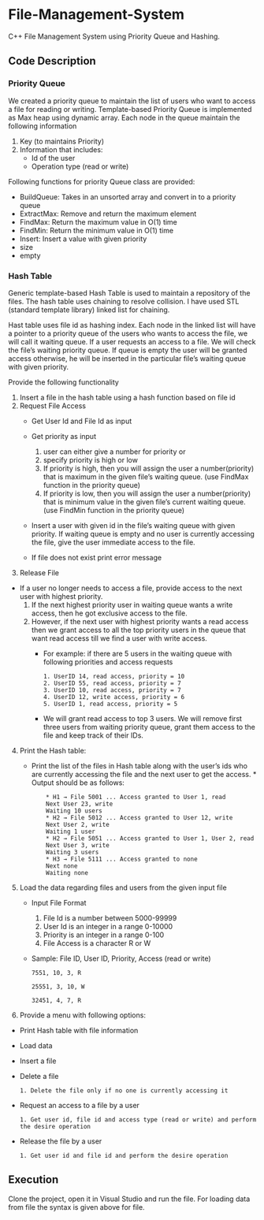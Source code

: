 # File-Management-System
C++ File Management System using Priority Queue and Hashing.

## Code Description
### Priority Queue
We created a priority queue to maintain the list of users who want to access a file for reading or writing. Template-based Priority Queue is implemented as Max heap using dynamic
array.
Each node in the queue maintain the following information
1. Key (to maintains Priority)
2. Information that includes:
    * Id of the user
    * Operation type (read or write)

Following functions for priority Queue class are provided:

* BuildQueue: Takes in an unsorted array and convert in to a priority queue
* ExtractMax: Remove and return the maximum element
* FindMax: Return the maximum value in O(1) time
* FindMin: Return the minimum value in O(1) time
* Insert: Insert a value with given priority
* size
* empty

### Hash Table
Generic template-based Hash Table is used to maintain a repository of the files. The hash table uses chaining to
resolve collision. I have used STL (standard template library) linked list for chaining. 

Hast table uses file id as hashing index.
Each node in the linked list will have a pointer to a priority queue of the users who wants to access the file, we will call it waiting
queue. If a user requests an access to a file. We will check the file’s waiting priority queue. If queue is empty the user will be granted
access otherwise, he will be inserted in the particular file’s waiting queue with given priority.


Provide the following functionality
1. Insert a file in the hash table using a hash function based on file id
2. Request File Access
    * Get User Id and File Id as input
    * Get priority as input
        1. user can either give a number for priority or
        2. specify priority is high or low
        3. If priority is high, then you will assign the user a number(priority) that is maximum in the given
        file’s waiting queue. (use FindMax function in the priority queue)
        4. If priority is low, then you will assign the user a number(priority) that is minimum value in the
        given file’s current waiting queue. (use FindMin function in the priority queue)

    * Insert a user with given id in the file’s waiting queue with given priority. If waiting queue is empty and no user is
    currently accessing the file, give the user immediate access to the file.
    * If file does not exist print error message
3. Release File
* If a user no longer needs to access a file, provide access to the next user with highest priority.
    1. If the next highest priority user in waiting queue wants a write access, then he got exclusive access to the
    file.
    2. However, if the next user with highest priority wants a read access then we grant access to all the top
    priority users in the queue that want read access till we find a user with write access.
        * For example: if there are 5 users in the waiting queue with following priorities and access requests
        
              1. UserID 14, read access, priority = 10
              2. UserID 55, read access, priority = 7
              3. UserID 10, read access, priority = 7
              4. UserID 12, write access, priority = 6
              5. UserID 1, read access, priority = 5
              
        * We will grant read access to top 3 users. We will remove first three users from waiting priority
        queue, grant them access to the file and keep track of their IDs.

4. Print the Hash table:

    * Print the list of the files in Hash table along with the user’s ids who are currently accessing the file and the next user
    to get the access.
          * Output should be as follows:
          
              * H1 → File 5001 ... Access granted to User 1, read
              Next User 23, write
              Waiting 10 users
              * H2 → File 5012 ... Access granted to User 12, write
              Next User 2, write
              Waiting 1 user
              * H2 → File 5051 ... Access granted to User 1, User 2, read
              Next User 3, write
              Waiting 3 users
              * H3 → File 5111 ... Access granted to none
              Next none
              Waiting none
              

5. Load the data regarding files and users from the given input file
      * Input File Format
          1. File Id is a number between 5000-99999
          2. User Id is an integer in a range 0-10000
          3. Priority is an integer in a range 0-100
          4. File Access is a character R or W
    * Sample:
          File ID, User ID, Priority, Access (read or write)
          
          7551, 10, 3, R
          
          25551, 3, 10, W
          
          32451, 4, 7, R
          

6. Provide a menu with following options:
* Print Hash table with file information
* Load data
* Insert a file
* Delete a file

      1. Delete the file only if no one is currently accessing it
* Request an access to a file by a user

      1. Get user id, file id and access type (read or write) and perform the desire operation
* Release the file by a user

      1. Get user id and file id and perform the desire operation

## Execution
Clone the project, open it in Visual Studio and run the file. For loading data from file the syntax is given above for file.
